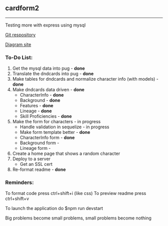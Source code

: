 ## cardform2
***

Testing more with express using mysql

[Git respository](https://github.com/ronyn0/cardform2/)

[Diagram site](https://app.diagrams.net/)

### To-Do List:
1. Get the mysql data into pug - **done**
2. Translate the dndcards into pug - **done**
3. Make tables for dndcards and normalize character info (with models) - **done**
4. Make dndcards data driven - **done**
    - CharacterInfo - **done**
    - Background - **done**
    - Features - **done**
    - Lineage - **done**
    - Skill Proficiencies - **done**
5. Make the form for characters - in progress
    - Handle validation in sequelize - in progress
    - Make form template better - **done**
    - CharacterInfo form - **done**
    - Background form - 
    - Lineage form - 
6. Create a home page that shows a random character
7. Deploy to a server
    - Get an SSL cert
8. Re-format readme - **done**

### Reminders: 
To format code press ctrl+shift+i (like css)
To preview readme press ctrl+shift+v

To launch the application do $npm run devstart

Big problems become small problems, small problems become nothing
